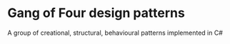 
# Gang of Four design patterns 
A group of creational, structural, behavioural patterns implemented in C#